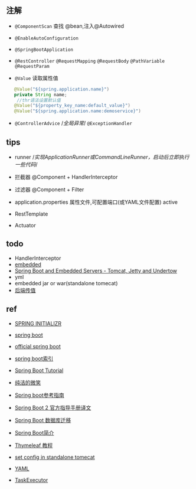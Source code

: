 

## 注解

+ `@ComponentScan` 查找 @bean,注入@Autowired

+ `@EnableAutoConfiguration`

+ `@SpringBootApplication`

+ `@RestController` `@RequestMapping` `@RequestBody` `@PathVariable` `@RequestParam`

+ `@Value`  读取属性值
```java
   @Value("${spring.application.name}")
   private String name;
    //thr语法设置默认值
   @Value("${property_key_name:default_value}")
   @Value("${spring.application.name:demoservice}")
```

+ `@ControllerAdvice` /*全局异常*/  `@ExceptionHandler`



## tips

+ runner /*实现ApplicationRunner或CommandLineRunner，启动后立即执行一些代码*/

+ 拦截器 @Component + HandlerInterceptor

+ 过滤器 @Component + Filter

+ application.properties 属性文件,可配置端口(或YAML文件配置) active

+ RestTemplate

+ Actuator

## todo

+ HandlerInterceptor
+ [embedded](https://docs.spring.io/spring-boot/docs/current/reference/html/howto-embedded-web-servers.html)
+ [Spring Boot and Embedded Servers - Tomcat, Jetty and Undertow](http://www.springboottutorial.com/spring-boot-with-embedded-servers-tomcat-jetty)
+ yml
+ embedded jar or war(standalone tomecat)
+ [后端传值](https://blog.csdn.net/bear_lam/article/details/80278590)

## ref

+ [SPRING INITIALIZR](https://start.spring.io/)
+ [spring boot](https://github.com/ityouknow/spring-boot-examples)
+ [official spring boot](https://spring.io/projects/spring-boot)
+ [spring boot索引](http://springboot.fun/)
+ [Spring Boot Tutorial](https://www.tutorialspoint.com/spring_boot/index.htm)
+ [纯洁的微笑](http://www.ityouknow.com/spring-boot.html)
+ [Spring boot参考指南](https://www.jianshu.com/p/67a0e41dfe05)
+ [Spring Boot 2 官方指导手册译文](https://www.jianshu.com/p/e7e3ff541bfb)

+ [Spring Boot 数据库迁移](http://412887952-qq-com.iteye.com/blog/2425506)
+ [Spring Boot简介](https://www.yiibai.com/spring-boot/)
+ [Thymeleaf 教程](https://waylau.gitbooks.io/thymeleaf-tutorial/content/)
+ [set config in standalone tomecat](https://stackoverflow.com/questions/43657626/server-session-timeout-in-application-yml-is-not-used-when-deployed-to-a-tomcat)
+ [YAML](https://www.jianshu.com/p/97222440cd08)
+ [TaskExecutor](https://docs.spring.io/spring/docs/4.2.x/spring-framework-reference/html/scheduling.html)
